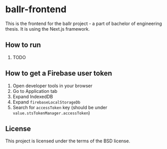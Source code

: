 # ballr-frontend

This is the frontend for the ballr project - a part of bachelor of engineering thesis. It is using the Next.js framework.

## How to run
1. TODO

## How to get a Firebase user token
1. Open developer tools in your browser
2. Go to Application tab
3. Expand IndexedDB
4. Expand `firebaseLocalStorageDb`
5. Search for `accessToken` key (should be under `value.stsTokenManager.accessToken`)

## License

This project is licensed under the terms of the BSD license.
